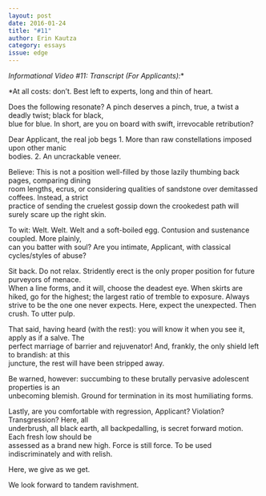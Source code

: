 ```yaml
---
layout: post 
date: 2016-01-24
title: "#11"
author: Erin Kautza
category: essays
issue: edge
---
```

**Informational Video #11: Transcript (For Applicants*):**

*At all costs: don’t. Best left to experts, long and thin of heart.

Does the following resonate? A pinch deserves a pinch, true, a twist a deadly twist; black for black,  
blue for blue. In short, are you on board with swift, irrevocable retribution?

Dear Applicant, the real job begs 1\. More than raw constellations imposed upon other manic  
bodies. 2\. An uncrackable veneer.

Believe: This is not a position well-filled by those lazily thumbing back pages, comparing dining  
room lengths, ecrus, or considering qualities of sandstone over demitassed coffees. Instead, a strict  
practice of sending the cruelest gossip down the crookedest path will surely scare up the right skin.

To wit: Welt. Welt. Welt and a soft-boiled egg. Contusion and sustenance coupled. More plainly,  
can you batter with soul? Are you intimate, Applicant, with classical cycles/styles of abuse?

Sit back. Do not relax. Stridently erect is the only proper position for future purveyors of menace.  
When a line forms, and it will, choose the deadest eye. When skirts are hiked, go for the highest; the largest ratio of tremble to exposure. Always strive to be the one one never expects. Here, expect the unexpected. Then crush. To utter pulp.

That said, having heard (with the rest): you will know it when you see it, apply as if a salve. The  
perfect marriage of barrier and rejuvenator! And, frankly, the only shield left to brandish: at this  
juncture, the rest will have been stripped away.

Be warned, however: succumbing to these brutally pervasive adolescent properties is an  
unbecoming blemish. Ground for termination in its most humiliating forms.

Lastly, are you comfortable with regression, Applicant? Violation? Transgression? Here, all  
underbrush, all black earth, all backpedalling, is secret forward motion. Each fresh low should be  
assessed as a brand new high. Force is still force. To be used indiscriminately and with relish.

Here, we give as we get.

We look forward to tandem ravishment.